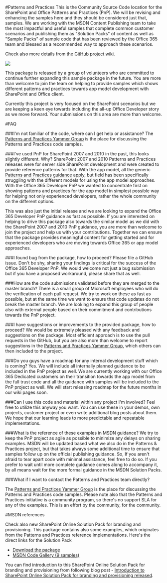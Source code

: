 #Patterns and Practices
This is the Community Source Code location for the SharePoint and Office Patterns and Practices (PnP). We will be revising and enhancing the samples here and they should be considered just that, samples. We are working with the MSDN Content Publishing team to take the most impactful and useful samples that complete common customer scenarios and publishing them as "Solution Packs" of content as well as "Sample Packs" of sample code that has been reviewed by the Office 365 team and blessed as a recommended way to approach these scenarios. 

Check also more details from the [GitHub project wiki](https://github.com/OfficeDev/PnP/wiki).

![](http://i.imgur.com/l01hhvE.png)

This package is released by a group of volunteers who are committed to continue further expanding this sample package in the future. You are more than welcome to join the team on helping to provide samples which shows different patterns and practices towards app model development with SharePoint and Office client.

Currently this project is very focused on the SharePoint scenarios but we are keeping a keen eye towards including the all-up Office Developer story as we move forward. Your submissions on this area are more than welcome.

#FAQ

###I'm not familiar of the code, where can I get help or assistance?
The [Patterns and Practices Yammer Group](https://www.yammer.com/itpronetwork/#/threads/inGroup?type=in_group&feedId=4597220) is the place for discussing the Patterns and Practices code samples.

###I've used PnP for SharePoint 2007 and 2010 in the past, this looks slightly different. Why?
SharePoint 2007 and 2010 Patterns and Practices releases were for server side SharePoint development and were created to provide reference patterns for that. With the app model, all the generic [Patterns and Practices guidance](http://msdn.microsoft.com/en-us/library/ff921345.aspx) apply, but field has been specifically struggling with the different models for using the app model approaches. With the Office 365 Developer PnP we wanted to concentrate first on showing patterns and practices for the app model in simplest possible way for helping not only experienced developers, rather the whole community on the different options.

This was also just the initial release and we are looking to expand the Office 365 Developer PnP guidance as fast as possible. If you are interested on helping to drive this package also towards the similar model as we did with the SharePoint 2007 and 2010 PnP guidance, you are more than welcome to join the project and help us with your contributions. Together we can ensure that the package provides meaningful content for getting started and for experienced developers who are moving towards Office 365 or app model approaches.

###I found bug from the package, how to proceed?
Please file a GitHub issue. Don't be shy, sharing your findings is critical for the success of the Office 365 Developer PnP. We would welcome not just a bug submission but if you have a proposed workaround, please share that as well.

###How are the code submissions validated before they are merged to the master branch?
There is a small group of Microsoft employees who will do the verification of each pull request. We try to work on these as fast as possible, but at the same time we want to ensure that code updates do not break the master branch. We are looking to expand this group of people also with external people based on their commitment and contributions towards the PnP project.

###I have suggestions or improvements to the provided package, how to proceed?
We would be extremely pleased with any feedback and suggestions on the package. Most efficient approach is to use the pull requests in the GitHub, but you are also more than welcome to report suggestions in the [Patterns and Practices Yammer Group](https://www.yammer.com/itpronetwork/#/threads/inGroup?type=in_group&feedId=4597220), which others can then included to the project.   

###Do you guys have a roadmap for any internal development stuff which is coming?
Yes. We will include all internally planned guidance to be included in the PnP project as well. We are currently working with our Office 365 Dedicated customers on their transition towards the app model from the full trust code and all the guidance with samples will be included to the PnP project as well. We will start releasing roadmap for the future months in our wiki pages soon.

###Can I use this code and material within any project I'm involved?
Feel free to utilize this anyway you want. You can use these in your demos, own projects, customer project or even write additional blog posts about them. We hope that our learning leads to more predictable and repeatable implementations. 

###What is the reference of these examples in MSDN guidance?
We try to keep the PnP project as agile as possible to minimize any delays on sharing examples. MSDN will be updated based what we also do in the Patterns & Practices project, but that takes always some additional time to ensure that samples follow up on the official publishing guidance. So, If you aren't afraid to tear apart code with minimal assistance, feel free to do so. If you prefer to wait until more complete guidance comes along to accompany it, by all means wait for the more formal guidance in the MSDN Solution Packs.

###What if I want to contact the Patterns and Practices team directly?

The [Patterns and Practices Yammer Group](https://www.yammer.com/itpronetwork/#/threads/inGroup?type=in_group&feedId=4597220) is the place for discussing the Patterns and Practices code samples. Please note also that the Patterns and Practices initiative is a community program, so there's no support SLA for any of the examples. This is an effort by the community, for the community.

#MSDN references

Check also new SharePoint Online Solution Pack for branding and provisioning. This package contains also some examples, which originates from the Patterns and Practices reference implementations. Here's the direct links for the Solution Pack

- [Download the package](http://www.microsoft.com/downloads/details.aspx?FamilyID=2c8011b0-441a-4bab-bf19-6b1009c7d8dd)
- [MSDN Code Gallery (9 samples)](http://code.msdn.microsoft.com/SharePoint-2013-Sample-81b03d1e)

You can find introduction to this SharePoint Online Solution Pack for branding and provisioning from following blog post - [Introduction to SharePoint Online Solution Pack for branding and provisioning released](http://t.co/QIkWNohEHe). 
